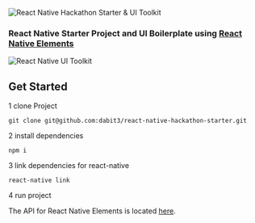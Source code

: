 ![React Native Hackathon Starter & UI Toolkit](http://i.imgur.com/kJA1dU0.png)
### React Native Starter Project and UI Boilerplate using [React Native Elements](https://github.com/dabit3/React-Native-Elements)

![React Native UI Toolkit](http://i.imgur.com/tqxDeoG.png)

## Get Started

1 clone Project

```
git clone git@github.com:dabit3/react-native-hackathon-starter.git
```

2 install dependencies

```
npm i
```

3 link dependencies for react-native

```
react-native link
```

4 run project

The API for React Native Elements is located [here](https://github.com/dabit3/React-Native-Elements).

